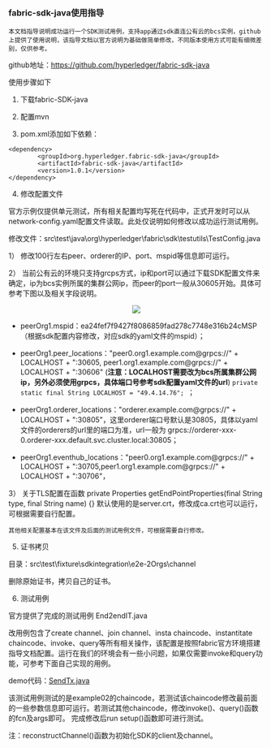 ### fabric-sdk-java使用指导
	本文档指导说明成功运行一个SDK测试用例，支持app通过sdk直连公有云的bcs实例，github上提供了使用说明，该指导文档以官方说明为基础做简单修改，不同版本使用方式可能有细微差别，仅供参考。
github地址：https://github.com/hyperledger/fabric-sdk-java

使用步骤如下
  
1.	下载fabric-SDK-java

2.	配置mvn

3.	pom.xml添加如下依赖：

```
<dependency>
        <groupId>org.hyperledger.fabric-sdk-java</groupId>
        <artifactId>fabric-sdk-java</artifactId>
        <version>1.0.1</version>
</dependency>
```
 
 
4.	修改配置文件

官方示例仅提供单元测试，所有相关配置均写死在代码中，正式开发时可以从network-config.yaml配置文件读取。此处仅说明如何修改以成功运行测试用例。

修改文件：src\test\java\org\hyperledger\fabric\sdk\testutils\TestConfig.java

1）	修改100行左右peer、orderer的IP、port、mspid等信息即可运行。

2）	当前公有云的环境只支持grcps方式，ip和port可以通过下载SDK配置文件来确定，ip为bcs实例所属的集群公网ip，而peer的port一般从30605开始。具体可参考下图以及相关字段说明。

<div align="center">
<img src="https://github.com/berryjam/fabric-learning/blob/master/sdk_usage_pic/testconfig_update.png?raw=true">
</div>

- peerOrg1.mspid：ea24fef7f9427f8086859fad278c7748e316b24cMSP（根据sdk配置内容修改，对应sdk的yaml文件的mspid）；

- peerOrg1.peer_locations："peer0.org1.example.com@grpcs://" + LOCALHOST + ":30605, peer1.org1.example.com@grpcs://" + LOCALHOST + ":30606" (**注意：LOCALHOST需要改为bcs所属集群公网ip，另外必须使用grpcs，具体端口号参考sdk配置yaml文件的url**) ```private static final String LOCALHOST = "49.4.14.76"; ```；

- peerOrg1.orderer_locations："orderer.example.com@grpcs://" + LOCALHOST + ":30805"，这里orderer端口号默认是30805，具体以yaml文件的orderers的url里的端口为准，url一般为 grpcs://orderer-xxx-0.orderer-xxx.default.svc.cluster.local:30805；

- peerOrg1.eventhub_locations："peer0.org1.example.com@grpcs://" + LOCALHOST + ":30705,peer1.org1.example.com@grpcs://" + LOCALHOST + ":30706"，

3）	关于TLS配置在函数
private Properties getEndPointProperties(final String type, final String name) {}
默认使用的是server.crt，修改成ca.crt也可以运行，可根据需要自行配置。

	其他相关配置基本在该文件及后面的测试用例文件，可根据需要自行修改。
  
5.	证书拷贝

目录：src\test\fixture\sdkintegration\e2e-2Orgs\channel

删除原始证书，拷贝自己的证书。

6.	测试用例

官方提供了完成的测试用例 End2endIT.java

改用例包含了create channel、join channel、insta chaincode、instantitate chaincode、invoke、query等所有相关操作，该配置是按照fabric官方环境搭建指导文档配置。运行在我们的环境会有一些小问题，如果仅需要invoke和query功能，可参考下面自己实现的用例。
 
demo代码：[SendTx.java](https://github.com/berryjam/fabric-learning/blob/master/SendTx.java)

该测试用例测试的是example02的chaincode，若测试该chaincode修改最前面的一些参数信息即可运行。若测试其他chaincode，修改invoke()、query()函数的fcn及args即可。
完成修改后run setup()函数即可进行测试。

注：reconstructChannel()函数为初始化SDK的client及channel。
